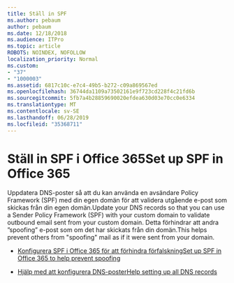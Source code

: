```yaml
---
title: Ställ in SPF
ms.author: pebaum
author: pebaum
ms.date: 12/18/2018
ms.audience: ITPro
ms.topic: article
ROBOTS: NOINDEX, NOFOLLOW
localization_priority: Normal
ms.custom:
- "37"
- "1000003"
ms.assetid: 6817c10c-e7c4-49b5-b272-c09a869567ed
ms.openlocfilehash: 36744da1109a73502161e9f723cd228f4c21fd6b
ms.sourcegitcommit: 5fb7a4b28859690020efdea630d03e70cc0e6334
ms.translationtype: MT
ms.contentlocale: sv-SE
ms.lasthandoff: 06/28/2019
ms.locfileid: "35368711"
---
```

# <a name="set-up-spf-in-office-365"></a><span data-ttu-id="ff168-102">Ställ in SPF i Office 365</span><span class="sxs-lookup"><span data-stu-id="ff168-102">Set up SPF in Office 365</span></span>

<span data-ttu-id="ff168-103">Uppdatera DNS-poster så att du kan använda en avsändare Policy Framework (SPF) med din egen domän för att validera utgående e-post som skickas från din egen domän.</span><span class="sxs-lookup"><span data-stu-id="ff168-103">Update your DNS records so that you can use a Sender Policy Framework (SPF) with your custom domain to validate outbound email sent from your custom domain.</span></span> <span data-ttu-id="ff168-104">Detta förhindrar att andra ”spoofing” e-post som om det har skickats från din domän.</span><span class="sxs-lookup"><span data-stu-id="ff168-104">This helps prevent others from "spoofing" mail as if it were sent from your domain.</span></span>
  
- [<span data-ttu-id="ff168-105">Konfigurera SPF i Office 365 för att förhindra förfalskning</span><span class="sxs-lookup"><span data-stu-id="ff168-105">Set up SPF in Office 365 to help prevent spoofing</span></span>](https://docs.microsoft.com/office365/SecurityCompliance/set-up-spf-in-office-365-to-help-prevent-spoofing)

- [<span data-ttu-id="ff168-106">Hjälp med att konfigurera DNS-poster</span><span class="sxs-lookup"><span data-stu-id="ff168-106">Help setting up all DNS records</span></span>](https://docs.microsoft.com/office365/admin/get-help-with-domains/create-dns-records-at-any-dns-hosting-provider)
